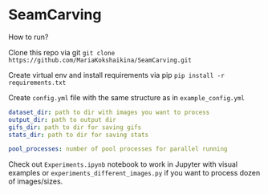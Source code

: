 # SeamCarving

How to run?

Clone this repo via git `git clone https://github.com/MariaKokshaikina/SeamCarving.git`

Create virtual env and install requirements via pip 
`pip install -r requirements.txt`

Create `config.yml` file with the same structure as in `example_config.yml` 
```yaml
dataset_dir: path to dir with images you want to process
output_dir: path to output dir
gifs_dir: path to dir for saving gifs
stats_dir: path to dir for saving stats

pool_processes: number of pool processes for parallel running
```

Check out `Experiments.ipynb` notebook to work in Jupyter with visual examples or `experiments_different_images.py` if you want to process dozen of images/sizes. 